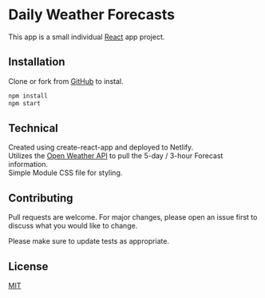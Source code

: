 # Daily Weather Forecasts

This app is a small individual [React](https://reactjs.org/) app project.

## Installation

Clone or fork from [GitHub](https://github.com/) to instal.

```bash
npm install
npm start
```

## Technical

Created using create-react-app and deployed to Netlify.  
Utilizes the [Open Weather API](https://openweathermap.org/api) to pull the 5-day / 3-hour Forecast information.   
Simple Module CSS file for styling.

## Contributing
Pull requests are welcome. For major changes, please open an issue first to discuss what you would like to change.

Please make sure to update tests as appropriate.

## License
[MIT](https://choosealicense.com/licenses/mit/)